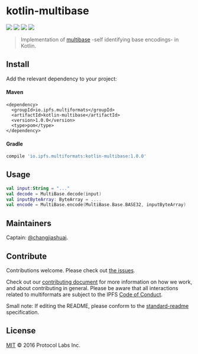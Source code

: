 # kotlin-multibase

[![](https://img.shields.io/badge/made%20by-Protocol%20Labs-blue.svg?style=flat-square)](http://ipn.io)
[![](https://img.shields.io/badge/project-multiformats-blue.svg?style=flat-square)](https://github.com/multiformats/multiformats)
[![](https://img.shields.io/badge/freenode-%23ipfs-blue.svg?style=flat-square)](https://webchat.freenode.net/?channels=%23ipfs)
[![](https://img.shields.io/badge/readme%20style-standard-brightgreen.svg?style=flat-square)](https://github.com/RichardLitt/standard-readme)

> Implementation of [multibase](https://github.com/multiformats/multibase) -self identifying base encodings- in Kotlin.


## Install

Add the relevant dependency to your project:

#### Maven

```maven
<dependency>
  <groupId>io.ipfs.multiformats</groupId>
  <artifactId>kotlin-multibase</artifactId>
  <version>1.0.0</version>
  <type>pom</type>
</dependency>
```

#### Gradle

```gradle
compile 'io.ipfs.multiformats:kotlin-multibase:1.0.0'
```


## Usage


```kotlin
val input:String = "..."
val decode = MultiBase.decode(input)
val inputByteArray: ByteArray = ....
val encode = MultiBase.encode(MultiBase.Base.BASE32, inputByteArray)
```


## Maintainers

Captain: [@changjiashuai](https://github.com/changjiashuai).

## Contribute

Contributions welcome. Please check out [the issues](https://github.com/changjiashuai/kotlin-multibase/issues).

Check out our [contributing document](https://github.com/multiformats/multiformats/blob/master/contributing.md) for more information on how we work, and about contributing in general. Please be aware that all interactions related to multiformats are subject to the IPFS [Code of Conduct](https://github.com/ipfs/community/blob/master/code-of-conduct.md).

Small note: If editing the README, please conform to the [standard-readme](https://github.com/RichardLitt/standard-readme) specification.

## License

[MIT](LICENSE) © 2016 Protocol Labs Inc.

